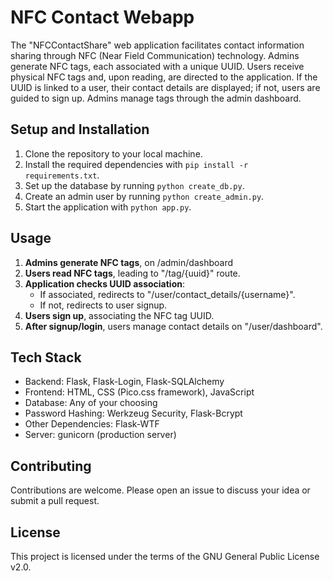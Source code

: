 # NFC Contact Webapp

The "NFCContactShare" web application facilitates contact information sharing through NFC (Near Field Communication) technology. Admins generate NFC tags, each associated with a unique UUID. Users receive physical NFC tags and, upon reading, are directed to the application. If the UUID is linked to a user, their contact details are displayed; if not, users are guided to sign up. Admins manage tags through the admin dashboard.


## Setup and Installation

1. Clone the repository to your local machine.
2. Install the required dependencies with `pip install -r requirements.txt`.
3. Set up the database by running `python create_db.py`.
4. Create an admin user by running `python create_admin.py`.
5. Start the application with `python app.py`.

## Usage

1. **Admins generate NFC tags**, on /admin/dashboard
2. **Users read NFC tags**, leading to "/tag/{uuid}" route.
3. **Application checks UUID association**:
   - If associated, redirects to "/user/contact_details/{username}".
   - If not, redirects to user signup.
4. **Users sign up**, associating the NFC tag UUID.
5. **After signup/login**, users manage contact details on "/user/dashboard".

## Tech Stack

- Backend: Flask, Flask-Login, Flask-SQLAlchemy
- Frontend: HTML, CSS (Pico.css framework), JavaScript
- Database: Any of your choosing
- Password Hashing: Werkzeug Security, Flask-Bcrypt
- Other Dependencies: Flask-WTF
- Server: gunicorn (production server)


## Contributing

Contributions are welcome. Please open an issue to discuss your idea or submit a pull request.

## License

This project is licensed under the terms of the GNU General Public License v2.0.
